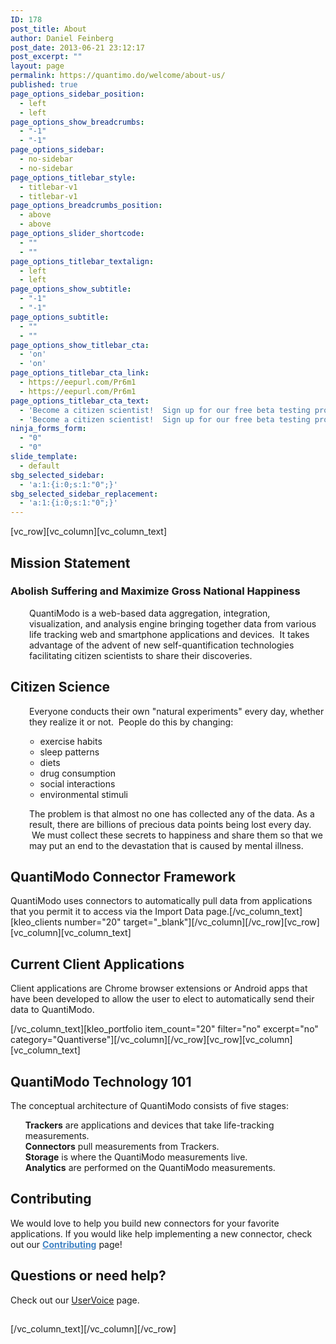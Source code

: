```yaml
---
ID: 178
post_title: About
author: Daniel Feinberg
post_date: 2013-06-21 23:12:17
post_excerpt: ""
layout: page
permalink: https://quantimo.do/welcome/about-us/
published: true
page_options_sidebar_position:
  - left
  - left
page_options_show_breadcrumbs:
  - "-1"
  - "-1"
page_options_sidebar:
  - no-sidebar
  - no-sidebar
page_options_titlebar_style:
  - titlebar-v1
  - titlebar-v1
page_options_breadcrumbs_position:
  - above
  - above
page_options_slider_shortcode:
  - ""
  - ""
page_options_titlebar_textalign:
  - left
  - left
page_options_show_subtitle:
  - "-1"
  - "-1"
page_options_subtitle:
  - ""
  - ""
page_options_show_titlebar_cta:
  - 'on'
  - 'on'
page_options_titlebar_cta_link:
  - https://eepurl.com/Pr6m1
  - https://eepurl.com/Pr6m1
page_options_titlebar_cta_text:
  - 'Become a citizen scientist!  Sign up for our free beta testing program!'
  - 'Become a citizen scientist!  Sign up for our free beta testing program!'
ninja_forms_form:
  - "0"
  - "0"
slide_template:
  - default
sbg_selected_sidebar:
  - 'a:1:{i:0;s:1:"0";}'
sbg_selected_sidebar_replacement:
  - 'a:1:{i:0;s:1:"0";}'
---
```

[vc_row][vc_column][vc_column_text]
<h2>Mission Statement</h2>
<h3>Abolish Suffering and Maximize Gross National Happiness</h3>
<p style="padding-left: 30px;">QuantiModo is a web-based data aggregation, integration, visualization, and analysis engine bringing together data from various life tracking web and smartphone applications and devices.  It takes advantage of the advent of new self-quantification technologies facilitating citizen scientists to share their discoveries.</p>

<h2>Citizen Science</h2>
<p style="padding-left: 30px;">Everyone conducts their own "natural experiments" every day, whether they realize it or not.  People do this by changing:</p>

<ul>
<ul>
	<li>exercise habits</li>
	<li>sleep patterns</li>
	<li>diets</li>
	<li>drug consumption</li>
	<li>social interactions</li>
	<li>environmental stimuli</li>
</ul>
</ul>
<p style="padding-left: 30px;">The problem is that almost no one has collected any of the data. As a result, there are billions of precious data points being lost every day.  We must collect these secrets to happiness and share them so that we may put an end to the devastation that is caused by mental illness.</p>

<h2>QuantiModo Connector Framework</h2>
QuantiModo uses connectors to automatically pull data from applications that you permit it to access via the Import Data page.[/vc_column_text][kleo_clients number="20" target="_blank"][/vc_column][/vc_row][vc_row][vc_column][vc_column_text]
<h2>Current Client Applications</h2>
Client applications are Chrome browser extensions or Android apps that have been developed to allow the user to elect to automatically send their data to QuantiModo.

[/vc_column_text][kleo_portfolio item_count="20" filter="no" excerpt="no" category="Quantiverse"][/vc_column][/vc_row][vc_row][vc_column][vc_column_text]
<h2>QuantiModo Technology 101</h2>
The conceptual architecture of QuantiModo consists of five stages:
<ul class="task-list">
	<li><strong style="font-weight: bold;">Trackers</strong> are applications and devices that take life-tracking measurements.</li>
	<li><strong style="font-weight: bold;">Connectors</strong> pull measurements from Trackers.</li>
	<li><strong style="font-weight: bold;">Storage</strong> is where the QuantiModo measurements live.</li>
	<li><strong style="font-weight: bold;">Analytics</strong> are performed on the QuantiModo measurements.</li>
</ul>
<h2 style="font-weight: bold;">Contributing</h2>
We would love to help you build new connectors for your favorite applications. If you would like help implementing a new connector, check out our <strong style="font-weight: bold;"><a style="color: #4183c4;" href="https://github.com/Abolitionist-Project/QM-Connectors/wiki/Contributing">Contributing</a></strong> page!
<h2 style="font-weight: bold;"><a class="anchor" style="color: #4183c4;" href="https://github.com/Abolitionist-Project/QM-Connectors#questions-or-need-help" name="user-content-questions-or-need-help"></a>Questions or need help?</h2>
Check out our <a href="https://quantimodo.uservoice.com/forums/211661-general" target="_blank">UserVoice</a> page.
<h2 style="font-weight: bold;"></h2>
[/vc_column_text][/vc_column][/vc_row]